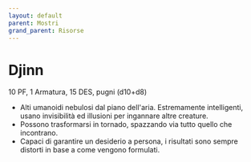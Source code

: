 ```yaml
---
layout: default
parent: Mostri
grand_parent: Risorse
---
```


# Djinn

10 PF, 1 Armatura, 15 DES, pugni (d10+d8)

- Alti umanoidi nebulosi dal piano dell'aria. Estremamente intelligenti, usano invisibilità ed illusioni per ingannare altre creature.
- Possono trasformarsi in tornado, spazzando via tutto quello che incontrano.
- Capaci di garantire un desiderio a persona, i risultati sono sempre distorti in base a come vengono formulati.